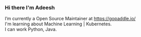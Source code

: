 ### Hi there I'm Adeesh

I’m currently a Open Source Maintainer at https://gopaddle.io/ <br />
I'm learning about Machine Learning | Kubernetes. <br />
I can work Python, Java.
